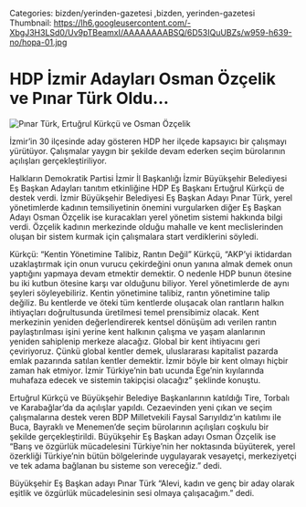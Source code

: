Categories: bizden/yerinden-gazetesi ,bizden, yerinden-gazetesi
Thumbnail: https://lh6.googleusercontent.com/-XbgJ3H3LSd0/Uv9pTBeamxI/AAAAAAAABSQ/6D53IQuUBZs/w959-h639-no/hopa-01.jpg


# HDP İzmir Adayları Osman Özçelik ve Pınar Türk Oldu…

![Pınar Türk, Ertuğrul Kürkçü ve Osman Özçelik](https://lh5.googleusercontent.com/-pfLQo68jfZc/Uv9xWR4KrGI/AAAAAAAABUU/HAmeiwtenfM/w555-h288-no/osman-pinar.jpg)

İzmir’in 30 ilçesinde aday gösteren HDP her ilçede kapsayıcı bir çalışmayı yürütüyor. Çalışmalar yaygın bir şekilde devam ederken seçim bürolarının açılışları gerçekleştiriliyor. 

Halkların Demokratik Partisi İzmir İl Başkanlığı İzmir Büyükşehir Belediyesi Eş Başkan Adayları tanıtım etkinliğine HDP Eş Başkanı Ertuğrul Kürkçü de destek verdi. İzmir Büyükşehir Belediyesi Eş Başkan Adayı Pınar Türk, yerel yönetimlerde kadının temsiliyetinin önemini vurgularken diğer Eş Başkan Adayı Osman Özçelik ise kuracakları yerel yönetim sistemi hakkında bilgi verdi. Özçelik kadının merkezinde olduğu mahalle ve kent meclislerinden oluşan bir sistem kurmak için çalışmalara start verdiklerini söyledi.

Kürkçü: “Kentin Yönetimine Talibiz, Rantın Değil”
Kürkçü, “AKP’yi iktidardan uzaklaştırmak için onun vurucu çekirdeğini onun yanına almak demek onun yaptığını yapmaya devam etmektir demektir. O nedenle HDP bunun ötesine bu iki kutbun ötesine karşı var olduğunu biliyor. Yerel yönetimlerde de aynı şeyleri söyleyebiliriz. Kentin yönetimine talibiz, rantın yönetimine talip değiliz. Bu kentlerde ve öteki tüm kentlerde oluşacak olan rantların halkın ihtiyaçları doğrultusunda üretilmesi temel prensibimiz olacak. Kent merkezinin yeniden değerlendirerek kentsel dönüşüm adı verilen rantın paylaştırılması işini yerine kent halkının çalışma ve yaşam alanlarının yeniden sahiplenip merkeze alacağız. Global bir kent ihtiyacını geri çeviriyoruz. Çünkü global kentler demek, uluslararası kapitalist pazarda emlak pazarında satılan kentler demektir. İzmir böyle bir kent olmayı hiçbir zaman hak etmiyor. İzmir Türkiye’nin batı ucunda Ege’nin kıyılarında muhafaza edecek ve sistemin takipçisi olacağız” şeklinde konuştu.

Ertuğrul Kürkçü ve Büyükşehir Belediye Başkanlarının katıldığı Tire, Torbalı ve Karabağlar’da da açılışlar yapıldı. Cezaevinden yeni çıkan ve seçim çalışmalarına destek veren BDP Milletvekili Faysal Sarıyıldız’ın katılımı ile Buca, Bayraklı ve Menemen’de seçim bürolarının açılışları coşkulu bir şekilde gerçekleştirildi. Büyükşehir Eş Başkan adayı Osman Özçelik ise “Barış ve özgürlük mücadelesini Türkiye’nin her noktasında büyüterek, yerel özerkliği Türkiye’nin bütün bölgelerinde uygulayarak vesayetçi, merkeziyetçi ve tek adama  bağlanan bu sisteme son vereceğiz.” dedi.

Büyükşehir Eş Başkan adayı Pınar Türk “Alevi, kadın ve genç bir aday olarak eşitlik ve özgürlük mücadelesinin sesi olmaya çalışacağım.” dedi.

